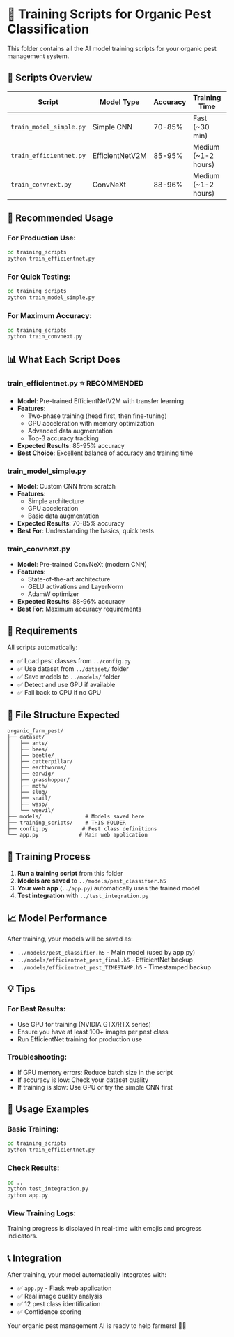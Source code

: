 # 🚀 Training Scripts for Organic Pest Classification

This folder contains all the AI model training scripts for your organic pest management system.

## 📁 Scripts Overview

| **Script** | **Model Type** | **Accuracy** | **Training Time** | **Best For** |
|------------|----------------|--------------|-------------------|--------------|
| `train_model_simple.py` | Simple CNN | 70-85% | Fast (~30 min) | Learning/Testing |
| `train_efficientnet.py` | EfficientNetV2M | 85-95% | Medium (~1-2 hours) | **Recommended** |
| `train_convnext.py` | ConvNeXt | 88-96% | Medium (~1-2 hours) | Highest Accuracy |

## 🎯 Recommended Usage

### **For Production Use:**
```bash
cd training_scripts
python train_efficientnet.py
```

### **For Quick Testing:**
```bash
cd training_scripts
python train_model_simple.py
```

### **For Maximum Accuracy:**
```bash
cd training_scripts
python train_convnext.py
```

## 📊 What Each Script Does

### **train_efficientnet.py** ⭐ **RECOMMENDED**
- **Model**: Pre-trained EfficientNetV2M with transfer learning
- **Features**: 
  - Two-phase training (head first, then fine-tuning)
  - GPU acceleration with memory optimization
  - Advanced data augmentation
  - Top-3 accuracy tracking
- **Expected Results**: 85-95% accuracy
- **Best Choice**: Excellent balance of accuracy and training time

### **train_model_simple.py**
- **Model**: Custom CNN from scratch
- **Features**:
  - Simple architecture
  - GPU acceleration
  - Basic data augmentation
- **Expected Results**: 70-85% accuracy
- **Best For**: Understanding the basics, quick tests

### **train_convnext.py**
- **Model**: Pre-trained ConvNeXt (modern CNN)
- **Features**:
  - State-of-the-art architecture
  - GELU activations and LayerNorm
  - AdamW optimizer
- **Expected Results**: 88-96% accuracy
- **Best For**: Maximum accuracy requirements

## 🔧 Requirements

All scripts automatically:
- ✅ Load pest classes from `../config.py`
- ✅ Use dataset from `../dataset/` folder
- ✅ Save models to `../models/` folder
- ✅ Detect and use GPU if available
- ✅ Fall back to CPU if no GPU

## 📂 File Structure Expected

```
organic_farm_pest/
├── dataset/
│   ├── ants/
│   ├── bees/
│   ├── beetle/
│   ├── catterpillar/
│   ├── earthworms/
│   ├── earwig/
│   ├── grasshopper/
│   ├── moth/
│   ├── slug/
│   ├── snail/
│   ├── wasp/
│   └── weevil/
├── models/              # Models saved here
├── training_scripts/    # THIS FOLDER
├── config.py           # Pest class definitions
└── app.py             # Main web application
```

## 🚀 Training Process

1. **Run a training script** from this folder
2. **Models are saved** to `../models/pest_classifier.h5`
3. **Your web app** (`../app.py`) automatically uses the trained model
4. **Test integration** with `../test_integration.py`

## 📈 Model Performance

After training, your models will be saved as:
- `../models/pest_classifier.h5` - Main model (used by app.py)
- `../models/efficientnet_pest_final.h5` - EfficientNet backup
- `../models/efficientnet_pest_TIMESTAMP.h5` - Timestamped backup

## 💡 Tips

### **For Best Results:**
- Use GPU for training (NVIDIA GTX/RTX series)
- Ensure you have at least 100+ images per pest class
- Run EfficientNet training for production use

### **Troubleshooting:**
- If GPU memory errors: Reduce batch size in the script
- If accuracy is low: Check your dataset quality
- If training is slow: Use GPU or try the simple CNN first

## 🔄 Usage Examples

### **Basic Training:**
```bash
cd training_scripts
python train_efficientnet.py
```

### **Check Results:**
```bash
cd ..
python test_integration.py
python app.py
```

### **View Training Logs:**
Training progress is displayed in real-time with emojis and progress indicators.

## 📞 Integration

After training, your model automatically integrates with:
- ✅ `app.py` - Flask web application
- ✅ Real image quality analysis
- ✅ 12 pest class identification
- ✅ Confidence scoring

Your organic pest management AI is ready to help farmers! 🌱🐛
